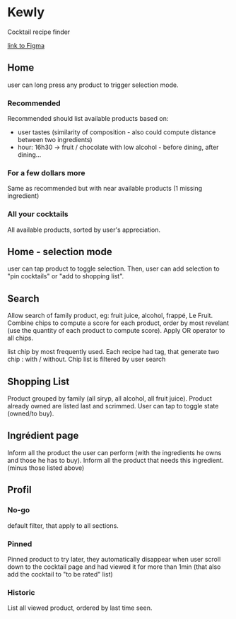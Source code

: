 # Kewly
Cocktail recipe finder

[link to Figma](https://www.figma.com/file/f47Y5JSzxOvpCuUnlxyW3Z/Kewly?node-id=0%3A1)

## Home
user can long press any product to trigger selection mode.
### Recommended
Recommended should list available products based on:
- user tastes (similarity of composition - also could compute distance between two ingredients)
- hour: 16h30 -> fruit / chocolate with low alcohol - before dining, after dining...
### For a few dollars more
Same as recommended but with near available products (1 missing ingredient)
### All your cocktails
All available products, sorted by user's appreciation.

## Home - selection mode
user can tap product to toggle selection. Then, user can add selection to "pin cocktails" or "add to shopping list".

## Search
Allow search of family product, eg: fruit juice, alcohol, frappé, Le Fruit.
Combine chips to compute a score for each product, order by most revelant (use the quantity of each product to compute score). Apply OR operator to all chips.

list chip by most frequently used. Each recipe had tag, that generate two chip : with / without.
Chip list is filtered by user search

## Shopping List
Product grouped by family (all siryp, all alcohol, all fruit juice). Product already owned are listed last and scrimmed. User can tap to toggle state (owned/to buy).

## Ingrédient page
Inform all the product the user can perform (with the ingredients he owns and those he has to buy).
Inform all the product that needs this ingredient. (minus those listed above)

## Profil
### No-go
default filter, that apply to all sections.
### Pinned
Pinned product to try later, they automatically disappear when user scroll down to the cocktail page and had viewed it for more than 1min (that also add the cocktail to "to be rated" list)
### Historic
List all viewed product, ordered by last time seen.